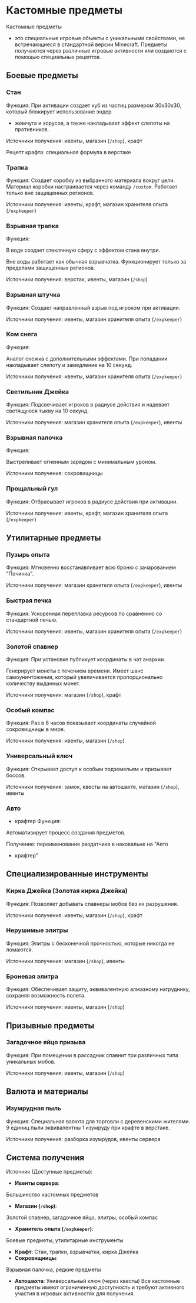 # Кастомные предметы

Кастомные предметы

- это специальные игровые объекты с уникальными свойствами, не встречающиеся в стандартной версии Minecraft. Предметы получаются через различные игровые активности или создаются с помощью специальных рецептов.

## Боевые предметы

### Стан
Функция: При активации создает куб из частиц размером 30x30x30, который блокирует использование эндер

- жемчуга и хорусов, а также накладывает эффект слепоты на противников.

Источники получения: ивенты, магазин (`/shop`), крафт

Рецепт крафта: специальная формула в верстаке

### Трапка
Функция: Создает коробку из выбранного материала вокруг цели. Материал коробки настраивается через команду `/custom`. Работает только вне защищенных регионов.

Источники получения: ивенты, крафт, магазин хранителя опыта (`/expkeeper`)

### Взрывная трапка
Функция:

В воде создает стеклянную сферу с эффектом стана внутри.

Вне воды работает как обычная взрывчатка. Функционирует только за пределами защищенных регионов.

Источники получения: верстак, ивенты, магазин (`/shop`)

### Взрывная штучка
Функция: Создает направленный взрыв под игроком при активации.

Источники получения: ивенты, магазин хранителя опыта (`/expkeeper`)

### Ком снега
Функция:

Аналог снежка с дополнительными эффектами. При попадании накладывает слепоту и замедление на 10 секунд.

Источники получения: ивенты, магазин хранителя опыта (`/expkeeper`)

### Светильник Джейка
Функция: Подсвечивает игроков в радиусе действия и надевает светящуюся тыкву на 10 секунд.

Источники получения: магазин хранителя опыта (`/expkeeper`), ивенты

### Взрывная палочка
Функция:

Выстреливает огненным зарядом с минимальным уроном.

Источники получения: сокровищницы

### Прощальный гул
Функция: Отбрасывает игроков в радиусе действия при активации.

Источники получения: ивенты, крафт, магазин хранителя опыта (`/expkeeper`)

## Утилитарные предметы

### Пузырь опыта
Функция: Мгновенно восстанавливает всю броню с зачарованием "Починка".

Источники получения: магазин хранителя опыта (`/expkeeper`), ивенты

### Быстрая печка
Функция: Ускоренная переплавка ресурсов по сравнению со стандартной печью.

Источники получения: ивенты, магазин хранителя опыта (`/expkeeper`)

### Золотой спавнер
Функция: При установке публикует координаты в чат анархии.

Генерирует монеты с течением времени. Имеет шанс самоуничтожения, который увеличивается пропорционально количеству выданных монет.

Источники получения: магазин (`/shop`), крафт

### Особый компас
Функция: Раз в 8 часов показывает координаты случайной сокровищницы в мире.

Источники получения: ивенты, магазин (`/shop`)

### Универсальный ключ
Функция: Открывает доступ к особым подземельям и призывает боссов.

Источники получения: замок, квесты на автошахте, магазин (`/shop`), ивенты

### Авто

- крафтер
Функция:

Автоматизирует процесс создания предметов.

Получение: переименование раздатчика в наковальне на "Авто

- крафтер"

## Специализированные инструменты

### Кирка Джейка (Золотая кирка Джейка)
Функция: Позволяет добывать спавнеры мобов без их разрушения.

Источники получения: ивенты, магазин (`/shop`), крафт

### Нерушимые элитры
Функция: Элитры с бесконечной прочностью, которые никогда не ломаются.

Источники получения: магазин (`/shop`), ивенты

### Броневая элитра
Функция: Обеспечивает защиту, эквивалентную алмазному нагруднику, сохраняя возможность полета.

Источники получения: ивенты, магазин (`/shop`)

## Призывные предметы

### Загадочное яйцо призыва
Функция: При помещении в рассадник спавнит три различных типа уникальных мобов.

Источники получения: ивенты, магазин (`/shop`)

## Валюта и материалы

### Изумрудная пыль
Функция: Специальная валюта для торговли с деревенскими жителями. 9 единиц пыли эквивалентны 1 изумруду при крафте в верстаке.

Источники получения: разборка изумрудов, ивенты сервера

## Система получения

Источник (Доступные предметы):
- **Ивенты сервера**:

Большинство кастомных предметов

- **Магазин (`/shop`)**:

Золотой спавнер, загадочное яйцо, элитры, особый компас

- **Хранитель опыта (`/expkeeper`)**:

Боевые предметы, утилитарные инструменты

- **Крафт**: Стан, трапки, взрывчатки, кирка Джейка
- **Сокровищницы**:

Взрывная палочка, редкие предметы

- **Автошахта**: Универсальный ключ (через квесты)
Все кастомные предметы имеют ограниченную доступность и требуют активного участия в игровых активностях для получения.